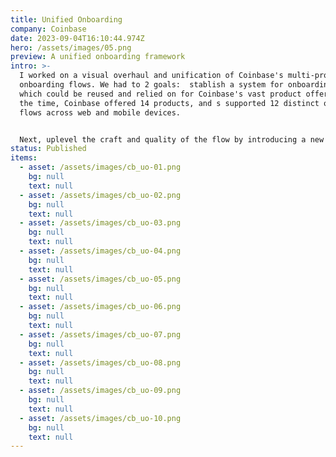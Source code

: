 ```yaml
---
title: Unified Onboarding
company: Coinbase
date: 2023-09-04T16:10:44.974Z
hero: /assets/images/05.png
preview: A unified onboarding framework
intro: >-
  I worked on a visual overhaul and unification of Coinbase's multi-product
  onboarding flows. We had to 2 goals:  stablish a system for onboarding users
  which could be reused and relied on for Coinbase's vast product offerings. At
  the time, Coinbase offered 14 products, and s supported 12 distinct onboarding
  flows across web and mobile devices. 


  Next, uplevel the craft and quality of the flow by introducing a new visual style that aligned with Coinbase's recent rebrand.
status: Published
items:
  - asset: /assets/images/cb_uo-01.png
    bg: null
    text: null
  - asset: /assets/images/cb_uo-02.png
    bg: null
    text: null
  - asset: /assets/images/cb_uo-03.png
    bg: null
    text: null
  - asset: /assets/images/cb_uo-04.png
    bg: null
    text: null
  - asset: /assets/images/cb_uo-05.png
    bg: null
    text: null
  - asset: /assets/images/cb_uo-06.png
    bg: null
    text: null
  - asset: /assets/images/cb_uo-07.png
    bg: null
    text: null
  - asset: /assets/images/cb_uo-08.png
    bg: null
    text: null
  - asset: /assets/images/cb_uo-09.png
    bg: null
    text: null
  - asset: /assets/images/cb_uo-10.png
    bg: null
    text: null
---
```

